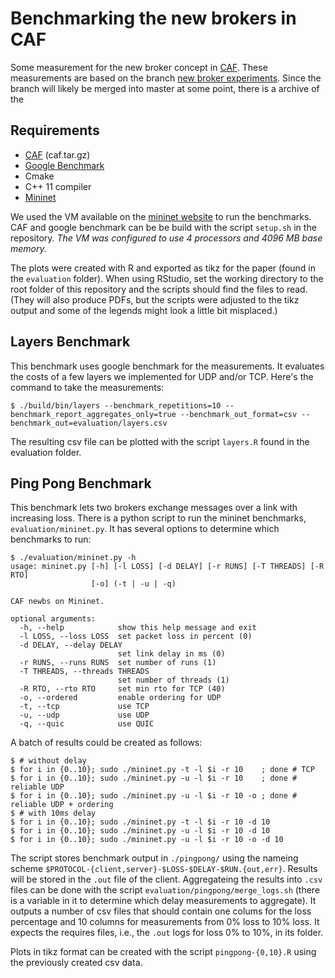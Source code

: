 # Benchmarking the new brokers in CAF

Some measurement for the new broker concept in [CAF](https://github.com/actor-framework/actor-framework/). These measurements are based on the branch [new broker experiments](https://github.com/actor-framework/actor-framework/tree/topic/new-broker-experiments). Since the branch will likely be merged into master at some point, there is a archive of the 


## Requirements

* [CAF](https://github.com/actor-framework/actor-framework) (caf.tar.gz)
* [Google Benchmark](https://github.com/google/benchmark)
* Cmake
* C++ 11 compiler
* [Mininet](http://mininet.org)

We used the VM available on the [mininet website](http://mininet.org/download/) to run the benchmarks. CAF and google benchmark can be be build with the script `setup.sh` in the repository. *The VM was configured to use 4 processors and 4096 MB base memory.*

The plots were created with R and exported as tikz for the paper (found in the `evaluation` folder). When using RStudio, set the working directory to the root folder of this repository and the scripts should find the files to read. (They will also produce PDFs, but the scripts were adjusted to the tikz output and some of the legends might look a little bit misplaced.)


## Layers Benchmark

This benchmark uses google benchmark for the measurements. It evaluates the costs of a few layers we implemented for UDP and/or TCP. Here's the command to take the measurements:

```
$ ./build/bin/layers --benchmark_repetitions=10 --benchmark_report_aggregates_only=true --benchmark_out_format=csv --benchmark_out=evaluation/layers.csv
```

The resulting csv file can be plotted with the script `layers.R` found in the evaluation folder.


## Ping Pong Benchmark

This benchmark lets two brokers exchange messages over a link with increasing loss. There is a python script to run the mininet benchmarks, `evaluation/mininet.py`. It has several options to determine which benchmarks to run:

```
$ ./evaluation/mininet.py -h
usage: mininet.py [-h] [-l LOSS] [-d DELAY] [-r RUNS] [-T THREADS] [-R RTO]
                  [-o] (-t | -u | -q)

CAF newbs on Mininet.

optional arguments:
  -h, --help            show this help message and exit
  -l LOSS, --loss LOSS  set packet loss in percent (0)
  -d DELAY, --delay DELAY
                        set link delay in ms (0)
  -r RUNS, --runs RUNS  set number of runs (1)
  -T THREADS, --threads THREADS
                        set number of threads (1)
  -R RTO, --rto RTO     set min rto for TCP (40)
  -o, --ordered         enable ordering for UDP
  -t, --tcp             use TCP
  -u, --udp             use UDP
  -q, --quic            use QUIC
```

A batch of results could be created as follows:

```
$ # without delay
$ for i in {0..10}; sudo ./mininet.py -t -l $i -r 10    ; done # TCP
$ for i in {0..10}; sudo ./mininet.py -u -l $i -r 10    ; done # reliable UDP
$ for i in {0..10}; sudo ./mininet.py -u -l $i -r 10 -o ; done # reliable UDP + ordering
$ # with 10ms delay
$ for i in {0..10}; sudo ./mininet.py -t -l $i -r 10 -d 10
$ for i in {0..10}; sudo ./mininet.py -u -l $i -r 10 -d 10
$ for i in {0..10}; sudo ./mininet.py -u -l $i -r 10 -o -d 10
```

The script stores benchmark output in `./pingpong/` using the nameing scheme `$PROTOCOL-{client,server}-$LOSS-$DELAY-$RUN.{out,err}`. Results will be stored in the `.out` file of the client. Aggregateing the results into `.csv` files can be done with the script `evaluation/pingpong/merge_logs.sh` (there is a variable in it to determine which delay measurements to aggregate). It outputs a number of csv files that should contain one colums for the loss percentage and 10 columns for measurements from 0% loss to 10% loss. It expects the requires files, i.e., the `.out` logs for loss 0% to 10%, in its folder.

Plots in tikz format can be created with the script `pingpong-{0,10}.R` using the previously created csv data.

